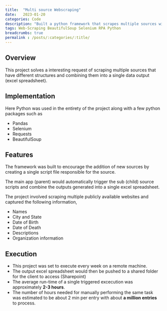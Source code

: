 ```yaml
---
title:  "Multi source Webscraping"
date:   2023-01-20
categories: Code
description: "Built a python framework that scrapes multiple sources with varied html structures."
tags: Web-Scraping BeautifulSoup Selenium RPA Python
breadcrumbs: true
permalink : /posts/:categories/:title/
---
```


## Overview

This project solves a interesting request of scraping multiple sources that have different structures and combining them into a single data output (excel spreadsheet). 

## Implementation

Here Python was used in the entirety of the project along with a few python packages such as 

- Pandas
- Selenium
- Requests
- BeautifulSoup


## Features

The framework was built to encourage the addition of new sources by creating a single script file responsible for the source.

The main app (parent) would automatically trigger the sub (child) source scripts and combine the outputs generated into a single excel spreadsheet.

The project involved scraping multiple publicly available websites and captured the following information,

- Names
- City and State
- Date of Birth
- Date of Death
- Descriptions
- Organization information

## Execution

- This project was set to execute every week on a remote machine.
- The output excel spreadsheet would then be pushed to a shared folder for the client to access (Sharepoint)
- The average run-time of a single triggered excecution was approximately **2-3 hours**.
- The number of hours needed for manually performing the same task was estimated to be about 2 min per entry with about **a million entries** to process.